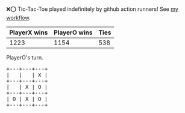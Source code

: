 :x::o: Tic-Tac-Toe played indefinitely by github action runners! See [my workflow](.github/workflows/play.yaml).

|PlayerX wins|PlayerO wins|Ties|
|-|-|-|
|1223|1154|538|

PlayerO's turn.

<pre>
+---+---+---+
|   |   | X |
+---+---+---+
|   | X | O |
+---+---+---+
| O | X | O |
+---+---+---+
</pre>